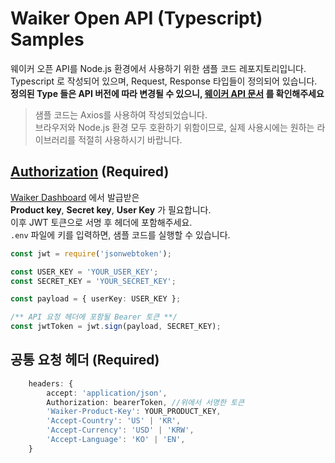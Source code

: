 # Waiker Open API (Typescript) Samples

웨이커 오픈 API를 Node.js 환경에서 사용하기 위한 샘플 코드 레포지토리입니다.    
Typescript 로 작성되어 있으며, Request, Response 타입들이 정의되어 있습니다.     
__정의된 Type 들은 API 버전에 따라 변경될 수 있으니, [웨이커 API 문서](https://docs.waiker.ai/) 를 확인해주세요__

> 샘플 코드는 Axios를 사용하여 작성되었습니다.       
브라우저와 Node.js 환경 모두 호환하기 위함이므로, 실제 사용시에는 원하는 라이브러리를 적절히 사용하시기 바랍니다.

## [Authorization](https://docs.waiker.ai/v2.0.0/docs/%EC%9D%B8%EC%A6%9D%ED%82%A4-%EC%9A%94%EC%B2%AD%ED%95%98%EA%B8%B0) (Required)      
[Waiker Dashboard](https://dashboard.waiker.ai/key-management) 에서 발급받은        
**Product key**, **Secret key**, **User Key** 가 필요합니다.        
이후 JWT 토큰으로 서명 후 헤더에 포함해주세요.          
 ```.env``` 파일에 키를 입력하면, 샘플 코드를 실행할 수 있습니다.    
```typescript
const jwt = require('jsonwebtoken');

const USER_KEY = 'YOUR_USER_KEY';
const SECRET_KEY = 'YOUR_SECRET_KEY';

const payload = { userKey: USER_KEY };

/** API 요청 헤더에 포함될 Bearer 토큰 **/
const jwtToken = jwt.sign(payload, SECRET_KEY);
```

## 공통 요청 헤더 (Required)
```ts
    headers: {
		accept: 'application/json',
		Authorization: bearerToken, //위에서 서명한 토큰
		'Waiker-Product-Key': YOUR_PRODUCT_KEY, 
		'Accept-Country': 'US' | 'KR',
		'Accept-Currency': 'USD' | 'KRW',
		'Accept-Language': 'KO' | 'EN',
	}
```